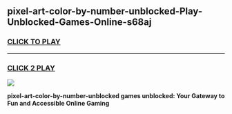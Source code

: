 
## pixel-art-color-by-number-unblocked-Play-Unblocked-Games-Online-s68aj
<h3>
<a href="https://premium76.site?title=pixel-art-color-by-number-unblocked&ref=25A">CLICK TO PLAY</a></h3>
<hr>

<h3>
<a href="https://premium76.site?title=pixel-art-color-by-number-unblocked&ref=25A">CLICK 2 PLAY</a>
  
</h3>

<a href="https://premium76.site?title=pixel-art-color-by-number-unblocked&ref=25A"><img src="https://clearcache.store/games.png"></a>


**pixel-art-color-by-number-unblocked games unblocked: Your Gateway to Fun and Accessible Online Gaming**
